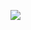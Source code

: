 
![](https://www.element14.com/community/servlet/JiveServlet/showImage/38-35270-888186/WhatsApp+Image+2020-06-16+at+8.17.10+PM.jpeg)
